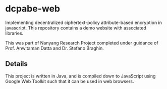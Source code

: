 dcpabe-web
==========

Implementing decentralized ciphertext-policy attribute-based encryption in javascript. This repository contains a demo website with associated libraries.

This was part of Nanyang Research Project completed under guidance of Prof. Anwitaman Datta and Dr. Stefano Braghin.

## Details
This project is written in Java, and is compiled down to JavaScript using Google Web Toolkit such that it can be used in web browsers.
